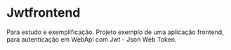 # Jwtfrontend
Para estudo e exemplificação. 
Projeto exemplo de uma aplicação frontend, para autenticação em WebApi com Jwt - Json Web Token.
